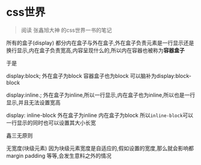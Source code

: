 # css世界

> 阅读 张鑫旭大神 的css世界一书的笔记



所有的盒子(display) 都分内在盒子与外在盒子,外在盒子负责元素是一行显示还是换行显示,内在盒子负责宽高,内容呈现什么的,所以内在容器也被称为**容器盒子**

于是

display:block;  外在盒子为block 容器盒子也为block 可以脑补为display:block-block

display:inline.; 外在盒子为inline,所以一行显示,内在盒子也为inline,所以也是一行显示,并且无法设置宽高

display: inline-block 外在盒子为inline 内在盒子为block 所以`inline-block`可以一行显示的同时也可以设置其大小长宽



鑫三无原则

无宽度(块级元素) 因为块级元素宽度是自适应的,假如设置的宽度,那么就会影响都margin padding 等等,会发生意料之外的情况











